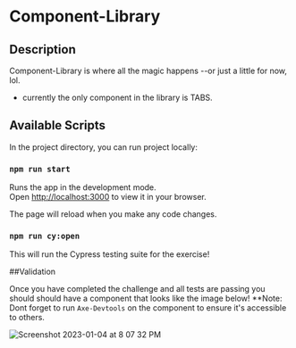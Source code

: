 # Component-Library
## Description
Component-Library is where all the magic happens --or just a little for now, lol.

- currently the only component in the library is TABS.

## Available Scripts

In the project directory, you can run project locally:

### `npm run start`

Runs the app in the development mode.\
Open [http://localhost:3000](http://localhost:3000) to view it in your browser.

The page will reload when you make any code changes.

### `npm run cy:open`

This will run the Cypress testing suite for the exercise!

##Validation

Once you have completed the challenge and all tests are passing you should should have a component that looks like the image below!
**Note: Dont forget to run `Axe-Devtools` on the component to ensure it's accessible to others.

![Screenshot 2023-01-04 at 8 07 32 PM](https://user-images.githubusercontent.com/49104801/210692722-6381e31c-2b9f-4db7-8140-547120900a17.png)
